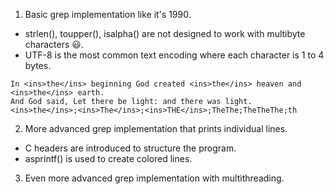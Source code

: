 1) Basic grep implementation like it's 1990.
* strlen(), toupper(), isalpha() are not designed to work with multibyte characters 😃️.
* UTF-8 is the most common text encoding where each character is 1 to 4 bytes.
```
In <ins>the</ins> beginning God created <ins>the</ins> heaven and <ins>the</ins> earth.
And God said, Let there be light: and there was light.
<ins>the</ins>;<ins>The</ins>;<ins>THE</ins>;TheThe;TheTheThe;th
```

2) More advanced grep implementation that prints individual lines.
* C headers are introduced to structure the program.
* asprintf() is used to create colored lines.

3) Even more advanced grep implementation with multithreading.
